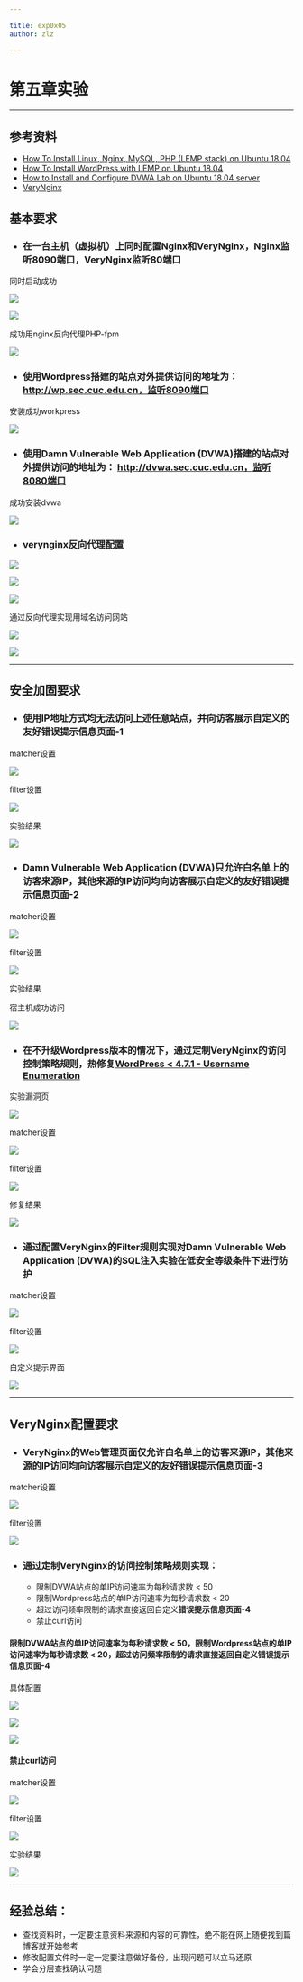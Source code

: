 ```yaml
---

title: exp0x05
author: zlz

---
```


# 第五章实验

---

## 参考资料

* [How To Install Linux, Nginx, MySQL, PHP (LEMP stack) on Ubuntu 18.04](https://www.digitalocean.com/community/tutorials/how-to-install-linux-nginx-mysql-php-lemp-stack-ubuntu-18-04)
* [How To Install WordPress with LEMP on Ubuntu 18.04](https://www.digitalocean.com/community/tutorials/how-to-install-wordpress-with-lemp-on-ubuntu-18-04)
* [How to Install and Configure DVWA Lab on Ubuntu 18.04 server](https://kifarunix.com/how-to-setup-damn-vulnerable-web-app-lab-on-ubuntu-18-04-server/)
* [VeryNginx](https://github.com/alexazhou/VeryNginx)

## 基本要求

* ### 在一台主机（虚拟机）上同时配置Nginx和VeryNginx，Nginx监听8090端口，VeryNginx监听80端口

同时启动成功

![](image/nginx安装启动成功.png)

![](image/verynginx安装启动成功.png)

成功用nginx反向代理PHP-fpm

![](image/反向代理PHP成功.png)

* ### 使用Wordpress搭建的站点对外提供访问的地址为： http://wp.sec.cuc.edu.cn，监听8090端口

安装成功workpress

![](image/wordpress安装成功.png)


* ### 使用Damn Vulnerable Web Application (DVWA)搭建的站点对外提供访问的地址为： http://dvwa.sec.cuc.edu.cn，监听8080端口

成功安装dvwa

![](image/dvwa安装完成.png)

* ### verynginx反向代理配置

![](image/matchdvwa.png)

![](image/matchwordpress.png)

![](image/u与p配置.png)

通过反向代理实现用域名访问网站

![](image/成功搭建wp.sec.cuc.edu.cn站点并访问.png)

![](image/映射dvwa站点.png)

---


## 安全加固要求

* ### 使用IP地址方式均无法访问上述任意站点，并向访客展示自定义的**友好错误提示信息页面-1**

matcher设置

![](image/禁通过ip访问match.png)

filter设置

![](image/禁通过ipfilter.png)

实验结果

![](image/禁通过ip访问vn.png)

* ### Damn Vulnerable Web Application (DVWA)只允许白名单上的访客来源IP，其他来源的IP访问均向访客展示自定义的**友好错误提示信息页面-2**

matcher设置

![](image/设置白名单.png)

filter设置

![](image/白名单filter.png)

实验结果

宿主机成功访问

![](image/白名单dvwa.png)


* ### 在不升级Wordpress版本的情况下，通过定制VeryNginx的访问控制策略规则，**热**修复[WordPress \< 4.7.1 - Username Enumeration](https://www.exploit-db.com/exploits/41497/)

实验漏洞页

![](image/漏洞页面.png)

matcher设置

![](image/漏洞match.png)

filter设置

![](image/漏洞filter.png)

修复结果

![](image/热修复.png)

* ### 通过配置VeryNginx的Filter规则实现对Damn Vulnerable Web Application (DVWA)的SQL注入实验在低安全等级条件下进行防护

matcher设置

![](image/sqlmatch.png)

filter设置

![](image/sqlfilter.png)

自定义提示界面

![](image/sqlre.png)

---

## VeryNginx配置要求

* ### VeryNginx的Web管理页面仅允许白名单上的访客来源IP，其他来源的IP访问均向访客展示自定义的**友好错误提示信息页面-3**

matcher设置

![](image/vnmatch.png)

filter设置

![](image/vnfilter.png)

* ### 通过定制VeryNginx的访问控制策略规则实现：
    * 限制DVWA站点的单IP访问速率为每秒请求数 < 50
    * 限制Wordpress站点的单IP访问速率为每秒请求数 < 20
    * 超过访问频率限制的请求直接返回自定义**错误提示信息页面-4**
    * 禁止curl访问

#### 限制DVWA站点的单IP访问速率为每秒请求数 < 50，限制Wordpress站点的单IP访问速率为每秒请求数 < 20，超过访问频率限制的请求直接返回自定义**错误提示信息页面-4**

具体配置

![](image/matchdvwa.png)

![](image/matchwordpress.png)

![](限制次数.png)

#### 禁止curl访问

matcher设置

![](image/禁curl.png)

filter设置

![](image/禁curlfilter.png)

实验结果

![](image/禁curl结果.png)

---

## 经验总结：

* 查找资料时，一定要注意资料来源和内容的可靠性，绝不能在网上随便找到篇博客就开始参考
* 修改配置文件时一定一定要注意做好备份，出现问题可以立马还原
* 学会分层查找确认问题